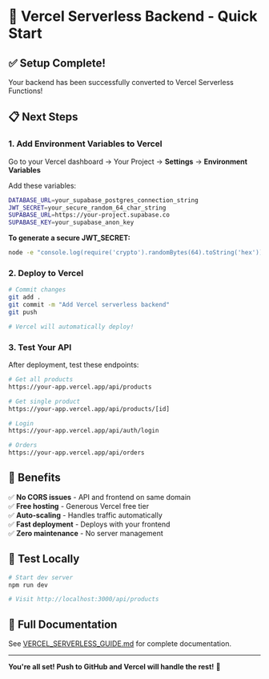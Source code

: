 # 🚀 Vercel Serverless Backend - Quick Start

## ✅ Setup Complete!

Your backend has been successfully converted to Vercel Serverless Functions!

## 📋 Next Steps

### 1. Add Environment Variables to Vercel

Go to your Vercel dashboard → Your Project → **Settings** → **Environment Variables**

Add these variables:

```bash
DATABASE_URL=your_supabase_postgres_connection_string
JWT_SECRET=your_secure_random_64_char_string
SUPABASE_URL=https://your-project.supabase.co
SUPABASE_KEY=your_supabase_anon_key
```

**To generate a secure JWT_SECRET:**
```bash
node -e "console.log(require('crypto').randomBytes(64).toString('hex'))"
```

### 2. Deploy to Vercel

```bash
# Commit changes
git add .
git commit -m "Add Vercel serverless backend"
git push

# Vercel will automatically deploy!
```

### 3. Test Your API

After deployment, test these endpoints:

```bash
# Get all products
https://your-app.vercel.app/api/products

# Get single product
https://your-app.vercel.app/api/products/[id]

# Login
https://your-app.vercel.app/api/auth/login

# Orders
https://your-app.vercel.app/api/orders
```

## 🎯 Benefits

✅ **No CORS issues** - API and frontend on same domain  
✅ **Free hosting** - Generous Vercel free tier  
✅ **Auto-scaling** - Handles traffic automatically  
✅ **Fast deployment** - Deploys with your frontend  
✅ **Zero maintenance** - No server management  

## 🧪 Test Locally

```bash
# Start dev server
npm run dev

# Visit http://localhost:3000/api/products
```

## 📖 Full Documentation

See [VERCEL_SERVERLESS_GUIDE.md](./VERCEL_SERVERLESS_GUIDE.md) for complete documentation.

---

**You're all set! Push to GitHub and Vercel will handle the rest!** 🎉
